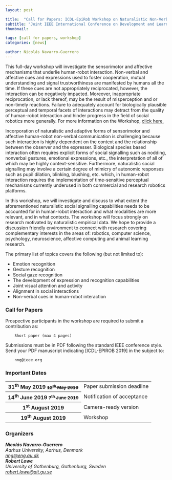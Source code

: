 ```yaml
---
layout: post

title:  "Call for Papers: ICDL-EpiRob Workshop on Naturalistic Non-Verbal and Affective Human-Robot Interactions"
subtitle: "Joint IEEE International Conference on Development and Learning and on Epigenetic Robotics (ICDL-EpiRob 2019)"
thumbnail: 

tags: [call for papers, workshop]
categories: [news]

author: Nicolás Navarro-Guerrero
---
```

This full-day workshop will investigate the sensorimotor and affective mechanisms that underlie human-robot interaction. Non-verbal and affective cues and expressions used to foster cooperation, mutual understanding and signal trustworthiness are manifested by humans all the time. If these cues are not appropriately reciprocated, however, the interaction can be negatively impacted. Moreover, inappropriate reciprocation, or lack thereof, may be the result of misperception and or non-timely reactions. Failure to adequately account for biologically plausible perceptual and temporal facets of interactions may detract from the quality of human-robot interaction and hinder progress in the field of social robotics more generally. For more information on the Workshop, <a target="_blank" href="https://nicolas-navarro-guerrero.gitlab.io/workshop-non-verbal-human-robot-interactions-icdl-epirob-2019/">click here.</a>

<!--more-->

Incorporation of naturalistic and adaptive forms of sensorimotor and affective human-robot non-verbal communication is challenging because such interaction is highly dependent on the context and the relationship between the observer and the expresser. Biological species based interaction often requires explicit forms of social signalling such as nodding, nonverbal gestures, emotional expressions, etc., the interpretation of all of which may be highly context-sensitive. Furthermore, naturalistic social signalling may involve a certain degree of mimicry of autonomic responses such as pupil dilation, blinking, blushing, etc. which, in human-robot interaction requires the implementation of time-sensitive perceptual mechanisms currently underused in both commercial and research robotics platforms.

In this workshop, we will investigate and discuss to what extent the aforementioned naturalistic social signalling capabilities needs to be accounted for in human-robot interaction and what modalities are more relevant, and in what contexts. The workshop will focus strongly on research motivated by naturalistic empirical data. We hope to provide a discussion friendly environment to connect with research covering complementary interests in the areas of: robotics, computer science, psychology, neuroscience, affective computing and animal learning research.

The primary list of topics covers the following (but not limited to):  
<ul>
  <li>Emotion recognition</li>
  <li>Gesture recognition</li>
  <li>Social gaze recognition</li>
  <li>The development of expression and recognition capabilities</li>
  <li>Joint visual attention and activity</li>
  <li>Alignment in social interactions</li>
  <li>Non-verbal cues in human-robot interaction</li>
</ul>


<h3>Call for Papers</h3>
Prospective participants in the workshop are required to submit a contribution as:

        Short paper (max 4 pages)

Submissions must be in PDF following the standard IEEE conference style. Send your PDF manuscript indicating [ICDL-EPIROB 2019] in the subject to:

        nng@ieee.org

<h3>Important Dates</h3>
<div class="table-responsive">
  <table class="table table-striped">
    <tbody>
    <tr>
      <th scope="row">31<sup>th</sup> May 2019 <small class="text-muted"><strike>12<sup>th</sup> May 2019</strike></small></th>
      <td>Paper submission deadline</td>
    </tr>
    <tr>
      <th>14<sup>th</sup> June 2019 <small class="text-muted"><strike>7<sup>th</sup> June 2019</strike></small></th>
      <td>Notification of acceptance</td>
    </tr>
    <tr>
      <th>1<sup>st</sup> August 2019</th>
      <td>Camera-ready version</td>
    </tr>
    <tr>
      <th>19<sup>th</sup> August 2019</th>
      <td>Workshop</td>
    </tr>
    </tbody>
  </table>
</div> <!-- table-responsive -->

<h3>Organizers</h3>
<address>
<strong>Nicolás Navarro-Guerrero</strong> <a target="_blank" href="https://nicolas-navarro-guerrero.github.io/"><i class="fas fa-link"></i></a><br>
Aarhus University, Aarhus, Denmark<br>
<a href="mailto:nng@eng.au.dk">nng@eng.au.dk</a><br>
</address>

<address>
<strong>Robert Lowe</strong> <a target="_blank" href="https://www.researchgate.net/profile/Robert_Lowe3"><i class="fas fa-link"></i></a><br>
University of Gothenburg, Gothenburg, Sweden<br>
<a href="mailto:robert.lowe@ait.gu.se">robert.lowe@ait.gu.se</a><br>
</address>


